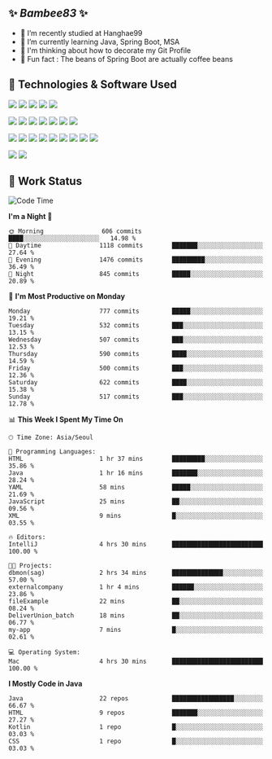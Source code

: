 ##  ✨ _Bambee83_ ✨ 

- 🔭 I’m recently studied at Hanghae99
- 🌱 I’m currently learning Java, Spring Boot, MSA
- 🤔 I'm thinking about how to decorate my Git Profile
- 🪹 Fun fact : The beans of Spring Boot are actually coffee beans 

<!-- - 💬 Ask me about ...
- 📫 How to reach me: ...
- 😄 Pronouns: ...
- 👯 I’m looking to collaborate on ...-->

## 🔧  Technologies & Software Used

<img src="https://img.shields.io/badge/Java-007396?style=flat-round&logo=OpenJDK&logoColor=white"/> <img src="https://img.shields.io/badge/Spring-6DB33F?style=flat-round&logo=spring&logoColor=white"/>   <img src="https://img.shields.io/badge/SpringBoot-6DB33F?style=flat-round&logo=springboot&logoColor=white"/>  <img src="https://img.shields.io/badge/SpringSecurity-6DB33F?style=flat-round&logo=SpringSecurity&logoColor=white"/>   <img src="https://img.shields.io/badge/JSON Web Token-000000?style=flat-round&logo=JSON Web Tokens&logoColor=white"/> 

<img src="https://img.shields.io/badge/github-181717?style=flat-round&logo=github&logoColor=white"/> <img src="https://img.shields.io/badge/git-F05032?style=flat-round&logo=git&logoColor=white"/> <img src="https://img.shields.io/badge/githubactions-2088FF?style=flat-round&logo=githubactions&logoColor=white"/>  <img src="https://img.shields.io/badge/Gradle-02303A?style=flat-round&logo=Gradle&logoColor=white"/>  <img src="https://img.shields.io/badge/IntelliJIDEA-000000?style=flat-round&logo=IntelliJIDEA&logoColor=white"/>  <img src="https://img.shields.io/badge/Postman-FF6C37?style=flat-round&logo=Postman&logoColor=white"/>  <img src="https://img.shields.io/badge/Sourcetree-0052CC?style=flat-round&logo=Sourcetree&logoColor=white"/>

<img src="https://img.shields.io/badge/AmazonS3-569A31?style=flat-round&logo=AmazonS3&logoColor=white"/>  <img src="https://img.shields.io/badge/AmazonEC2-FF9900?style=flat-round&logo=AmazonEC2&logoColor=white"/>  <img src="https://img.shields.io/badge/AmazonRDS-527FFF?style=flat-round&logo=AmazonRDS&logoColor=white"/>  <img src="https://img.shields.io/badge/MySQL-4479A1?style=flat-round&logo=MySQL&logoColor=white"/>  <img src="https://img.shields.io/badge/MongoDB-47A248?style=flat-round&logo=MongoDB&logoColor=white"/> <img src="https://img.shields.io/badge/Ubuntu-E95420?style=flat-round&logo=Ubuntu&logoColor=white"/> <img src="https://img.shields.io/badge/FileZilla-BF0000?style=flat-round&logo=filezilla&logoColor=white"/> <img src="https://img.shields.io/badge/Notion-000000?style=flat-round&logo=Notion&logoColor=white"/> <img src="https://img.shields.io/badge/Slack-F06A6A?style=flat-round&logo=slack&logoColor=white"/>

<img src="https://img.shields.io/badge/AmazonCloudfront-3693F3?style=flat-round&logo=iCloud&logoColor=white"/> <img src="https://img.shields.io/badge/ApacheJMeter-D22128?style=flat-round&logo=apachejmeter&logoColor=white"/> 
 
<!-- Markdown lang
[![Bambee83 Badge](https://img.shields.io/badge/Bambee83'blog-4A154B.svg?&style=for-the-badge&logo=Bloglovin&link=https://blog.naver.com/bambee83)](https://blog.naver.com/bambee83)
## 🚀  GitHub stats & Top Langs
[![Bambee83's GitHub stats-Dark](https://github-readme-stats.vercel.app/api?username=bambee83&show_icons=true&theme=dark#gh-dark-mode-only)]((https://github.com/bambee83/github-readme-stats#gh-dark-mode-only))
![Top Langs-Dark](https://github-readme-stats.vercel.app/api/top-langs/?username=bambee83&layout=compact&theme=dark#gh-dark-mode-only)
## 🐳   Project
[mini project - SeoulCulturePort](https://github.com/event-information)
[clone coding - Instaclone](https://github.com/instaclone8)
[final project - emotrak](https://github.com/EmoTrak)
[![bambee83's wakatime stats](https://github-readme-stats.vercel.app/api/wakatime?username=bambee83)]
 -->
## 🐳 Work Status
<!--START_SECTION:waka-->
![Code Time](http://img.shields.io/badge/Code%20Time-453%20hrs%2026%20mins-blue)

**I'm a Night 🦉** 

```text
🌞 Morning                606 commits         ████░░░░░░░░░░░░░░░░░░░░░   14.98 % 
🌆 Daytime                1118 commits        ███████░░░░░░░░░░░░░░░░░░   27.64 % 
🌃 Evening                1476 commits        █████████░░░░░░░░░░░░░░░░   36.49 % 
🌙 Night                  845 commits         █████░░░░░░░░░░░░░░░░░░░░   20.89 % 
```
📅 **I'm Most Productive on Monday** 

```text
Monday                   777 commits         █████░░░░░░░░░░░░░░░░░░░░   19.21 % 
Tuesday                  532 commits         ███░░░░░░░░░░░░░░░░░░░░░░   13.15 % 
Wednesday                507 commits         ███░░░░░░░░░░░░░░░░░░░░░░   12.53 % 
Thursday                 590 commits         ████░░░░░░░░░░░░░░░░░░░░░   14.59 % 
Friday                   500 commits         ███░░░░░░░░░░░░░░░░░░░░░░   12.36 % 
Saturday                 622 commits         ████░░░░░░░░░░░░░░░░░░░░░   15.38 % 
Sunday                   517 commits         ███░░░░░░░░░░░░░░░░░░░░░░   12.78 % 
```


📊 **This Week I Spent My Time On** 

```text
🕑︎ Time Zone: Asia/Seoul

💬 Programming Languages: 
HTML                     1 hr 37 mins        █████████░░░░░░░░░░░░░░░░   35.86 % 
Java                     1 hr 16 mins        ███████░░░░░░░░░░░░░░░░░░   28.24 % 
YAML                     58 mins             █████░░░░░░░░░░░░░░░░░░░░   21.69 % 
JavaScript               25 mins             ██░░░░░░░░░░░░░░░░░░░░░░░   09.56 % 
XML                      9 mins              █░░░░░░░░░░░░░░░░░░░░░░░░   03.55 % 

🔥 Editors: 
IntelliJ                 4 hrs 30 mins       █████████████████████████   100.00 % 

🐱‍💻 Projects: 
dbmon(sag)               2 hrs 34 mins       ██████████████░░░░░░░░░░░   57.00 % 
externalcompany          1 hr 4 mins         ██████░░░░░░░░░░░░░░░░░░░   23.86 % 
fileExample              22 mins             ██░░░░░░░░░░░░░░░░░░░░░░░   08.24 % 
DeliverUnion_batch       18 mins             ██░░░░░░░░░░░░░░░░░░░░░░░   06.77 % 
my-app                   7 mins              █░░░░░░░░░░░░░░░░░░░░░░░░   02.61 % 

💻 Operating System: 
Mac                      4 hrs 30 mins       █████████████████████████   100.00 % 
```

**I Mostly Code in Java** 

```text
Java                     22 repos            █████████████████░░░░░░░░   66.67 % 
HTML                     9 repos             ███████░░░░░░░░░░░░░░░░░░   27.27 % 
Kotlin                   1 repo              █░░░░░░░░░░░░░░░░░░░░░░░░   03.03 % 
CSS                      1 repo              █░░░░░░░░░░░░░░░░░░░░░░░░   03.03 % 
```




<!--END_SECTION:waka-->
